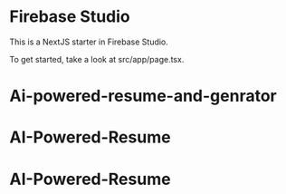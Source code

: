 # Firebase Studio

This is a NextJS starter in Firebase Studio.

To get started, take a look at src/app/page.tsx.
# Ai-powered-resume-and-genrator
# AI-Powered-Resume
# AI-Powered-Resume
